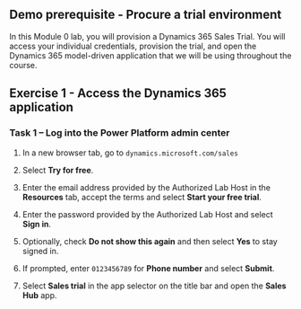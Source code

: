 
## Demo prerequisite - Procure a trial environment

In this Module 0 lab, you will provision a Dynamics 365 Sales Trial. You will access your individual credentials, provision the trial, and open the Dynamics 365 model-driven application that we will be using throughout the course.

Exercise 1 - Access the Dynamics 365 application
------------------------------------------------

### Task 1 – Log into the Power Platform admin center

1. In a new browser tab, go to `dynamics.microsoft.com/sales`

1. Select **Try for free**.

1. Enter the email address provided by the Authorized Lab Host in the **Resources** tab, accept the terms and select **Start your free trial**.

1. Enter the password provided by the Authorized Lab Host and select **Sign in**.

1. Optionally, check **Do not show this again** and then select **Yes** to stay signed in.

1. If prompted, enter `0123456789` for **Phone number** and select **Submit**.

1. Select **Sales trial** in the app selector on the title bar and open the **Sales Hub** app.
